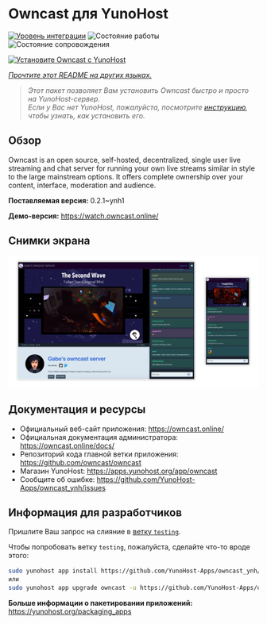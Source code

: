 <!--
Важно: этот README был автоматически сгенерирован <https://github.com/YunoHost/apps/tree/master/tools/readme_generator>
Он НЕ ДОЛЖЕН редактироваться вручную.
-->

# Owncast для YunoHost

[![Уровень интеграции](https://apps.yunohost.org/badge/integration/owncast)](https://ci-apps.yunohost.org/ci/apps/owncast/)
![Состояние работы](https://apps.yunohost.org/badge/state/owncast)
![Состояние сопровождения](https://apps.yunohost.org/badge/maintained/owncast)

[![Установите Owncast с YunoHost](https://install-app.yunohost.org/install-with-yunohost.svg)](https://install-app.yunohost.org/?app=owncast)

*[Прочтите этот README на других языках.](./ALL_README.md)*

> *Этот пакет позволяет Вам установить Owncast быстро и просто на YunoHost-сервер.*  
> *Если у Вас нет YunoHost, пожалуйста, посмотрите [инструкцию](https://yunohost.org/install), чтобы узнать, как установить его.*

## Обзор

Owncast is an open source, self-hosted, decentralized, single user live streaming and chat server for running your own live streams similar in style to the large mainstream options. It offers complete ownership over your content, interface, moderation and audience.

**Поставляемая версия:** 0.2.1~ynh1

**Демо-версия:** <https://watch.owncast.online/>

## Снимки экрана

![Снимок экрана Owncast](./doc/screenshots/owncast-screenshot.png)

## Документация и ресурсы

- Официальный веб-сайт приложения: <https://owncast.online/>
- Официальная документация администратора: <https://owncast.online/docs/>
- Репозиторий кода главной ветки приложения: <https://github.com/owncast/owncast>
- Магазин YunoHost: <https://apps.yunohost.org/app/owncast>
- Сообщите об ошибке: <https://github.com/YunoHost-Apps/owncast_ynh/issues>

## Информация для разработчиков

Пришлите Ваш запрос на слияние в [ветку `testing`](https://github.com/YunoHost-Apps/owncast_ynh/tree/testing).

Чтобы попробовать ветку `testing`, пожалуйста, сделайте что-то вроде этого:

```bash
sudo yunohost app install https://github.com/YunoHost-Apps/owncast_ynh/tree/testing --debug
или
sudo yunohost app upgrade owncast -u https://github.com/YunoHost-Apps/owncast_ynh/tree/testing --debug
```

**Больше информации о пакетировании приложений:** <https://yunohost.org/packaging_apps>
